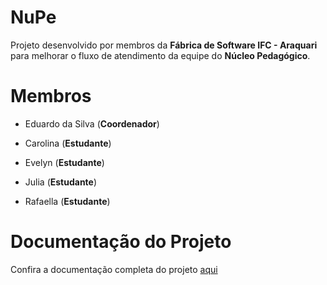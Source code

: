 # NuPe


Projeto desenvolvido por membros da **Fábrica de Software IFC - Araquari** para melhorar o fluxo de atendimento da equipe do **Núcleo Pedagógico**.

  
# Membros  


- Eduardo da Silva (**Coordenador**)
  

- Carolina (**Estudante**)
  

- Evelyn (**Estudante**)


- Julia (**Estudante**)


- Rafaella (**Estudante**)


# Documentação do Projeto


Confira a documentação completa do projeto [aqui](http://nupe-documentation.surge.sh/)
